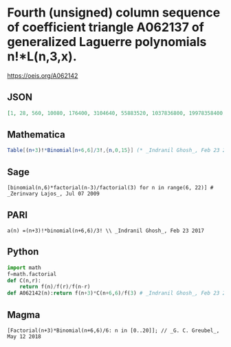 # Fourth \(unsigned\) column sequence of coefficient triangle A062137 of generalized Laguerre polynomials n\!\*L\(n,3,x\)\.
https://oeis.org/A062142
## JSON
```JSON
[1, 28, 560, 10080, 176400, 3104640, 55883520, 1037836800, 19978358400, 399567168000, 8310997094400, 179819755315200, 4045944494592000, 94612855873536000, 2297740785500160000, 57903067794604032000]
```
## Mathematica
```Mathematica
Table[(n+3)!*Binomial[n+6,6]/3!,{n,0,15}] (* _Indranil Ghosh_, Feb 23 2017 *)
```
## Sage
```Sage
[binomial(n,6)*factorial(n-3)/factorial(3) for n in range(6, 22)] # _Zerinvary Lajos_, Jul 07 2009
```
## PARI
```PARI
a(n) =(n+3)!*binomial(n+6,6)/3! \\ _Indranil Ghosh_, Feb 23 2017
```
## Python
```Python
import math
f=math.factorial
def C(n,r):
    return f(n)/f(r)/f(n-r)
def A062142(n):return f(n+3)*C(n+6,6)/f(3) # _Indranil Ghosh_, Feb 23 2017
```
## Magma
```Magma
[Factorial(n+3)*Binomial(n+6,6)/6: n in [0..20]]; // _G. C. Greubel_, May 12 2018
```
